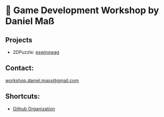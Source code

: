 # 🧊 Game Development Workshop by Daniel Maß

## Projects
- 2DPuzzle: [eswinswag](eswinswag/README.md)


## Contact:
[workshop.daniel.mass@gmail.com](mailto:workshop.daniel.mass@gmail.com)

## Shortcuts:
- [Github Organization](https://github.com/UnityWorkshop)
